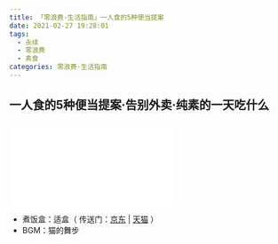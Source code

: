 ```yaml
---
title: 「零浪费·生活指南」一人食的5种便当提案
date: 2021-02-27 19:28:01
tags:
  - 永续
  - 零浪费
  - 素食
categories: 零浪费·生活指南
---
```


## 一人食的5种便当提案·告别外卖·纯素的一天吃什么

<iframe src="//player.bilibili.com/player.html?aid=416916805&bvid=BV1LV411v7BF&cid=303766051&page=1" scrolling="no" border="0" frameborder="no" framespacing="0" allowfullscreen="true"> </iframe>

- 煮饭盒：适盒（ 传送门：[京东](https://union-click.jd.com/jdc?e=&p=AyIGZRhaEQMXAVEcXBcyEgZUGF8QBhUAUxhfFgciQwpDBUoyS0IQWhkeHAxfEE8HCllHGAdFBwsCEwZWH14RBRUBVh9YEB1LQglGa1FiWXMVTzN8YHVfUkEySl5qbwF5KWUOHjdUK1sUAxACVR9eFwQiN1Uca1RsGwVWGlMTMhM3VRxbEAcQBVIYUxUCGjdSG1IlX1ZVD1MORUFAT2UraxYyIjdVK1glQHxUVhJdFgcRVQEbXhUHFgBdEgwXAkYBBhxfEFUXD1IdUiUAEwZREg%3D%3D) | [天猫](https://s.click.taobao.com/t?e=m%3D2%26s%3DMzPREbyaxs0cQipKwQzePOeEDrYVVa64K7Vc7tFgwiHjf2vlNIV67s%2FpAkW3CKKJWI6w0dMGH8inFi3wFBXvYUtYIXyQ5%2BdaGX93X4IFTwPx%2FVncyXNiWXW0BscCR%2FBjdZr7RBnLmJomXO35yxsacXxoveP9fRco8YvIp5uRkBxcfm37xb4PJbC7Yl%2F6SmPRq1bgPGbE0C%2BiZ%2BQMlGz6FQ%3D%3D&scm=null&pvid=null&app_pvid=59590_11.88.24.240_638_1614433389185&ptl=floorId%3A17741&originalFloorId%3A17741&app_pvid%3A59590_11.88.24.240_638_1614433389185&union_lens=lensId%3APUB%401614433352%402105584e_077e_177e3b9fd21_7696%40021zhqlcFmKyRXmcKApYKuXK) ）
- BGM：猫的舞步
